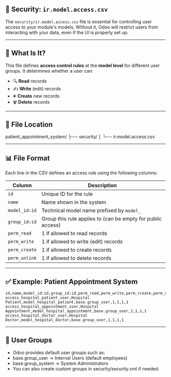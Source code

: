 ## 🔐 Security: `ir.model.access.csv`

The `security/ir.model.access.csv` file is essential for controlling user access to your module's models. Without it, Odoo will restrict users from interacting with your data, even if the UI is properly set up.

---

## 🧾 What Is It?

This file defines **access control rules** at the **model level** for different user groups. It determines whether a user can:

- 🔍 **Read** records
- ✍️ **Write** (edit) records
- ➕ **Create** new records
- 🗑️ **Delete** records

---

## 🧩 File Location

patient_appointment_system/
├── security/
│ └── ir.model.access.csv


---

## 📊 File Format

Each line in the CSV defines an access rule using the following columns:

| Column         | Description |
|----------------|-------------|
| `id`           | Unique ID for the rule |
| `name`         | Name shown in the system |
| `model_id:id`  | Technical model name prefixed by `model_` |
| `group_id:id`  | Group this rule applies to (can be empty for public access) |
| `perm_read`    | 1 if allowed to read records |
| `perm_write`   | 1 if allowed to write (edit) records |
| `perm_create`  | 1 if allowed to create records |
| `perm_unlink`  | 1 if allowed to delete records |

---

## ✅ Example: Patient Appointment System

```csv
id,name,model_id:id,group_id:id,perm_read,perm_write,perm_create,perm_unlink
access_hospital_patient_user,Hospital Patient,model_hospital_patient,base.group_user,1,1,1,1
access_hospital_appointment_user,Hospital Appointment,model_hospital_appointment,base.group_user,1,1,1,1
access_hospital_doctor_user,Hospital Doctor,model_hospital_doctor,base.group_user,1,1,1,1
```

---

## 👥 User Groups
- Odoo provides default user groups such as:
- base.group_user → Internal Users (default employees)
- base.group_system → System Administrators
- You can also create custom groups in security/security.xml if needed.